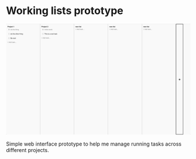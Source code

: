 # Working lists prototype 

![](./lists.png)

Simple web interface prototype to help me manage running tasks across different projects.
